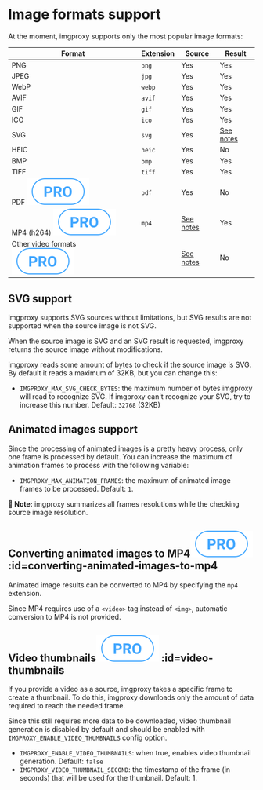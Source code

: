 # Image formats support

At the moment, imgproxy supports only the most popular image formats:

| Format | Extension | Source | Result |
| -------|-----------|--------|--------|
| PNG    | `png`     | Yes    | Yes    |
| JPEG   | `jpg`     | Yes    | Yes    |
| WebP   | `webp`    | Yes    | Yes    |
| AVIF   | `avif`    | Yes    | Yes    |
| GIF    | `gif`     | Yes    | Yes    |
| ICO    | `ico`     | Yes    | Yes    |
| SVG    | `svg`     | Yes    | [See notes](#svg-support) |
| HEIC   | `heic`    | Yes    | No     |
| BMP    | `bmp`     | Yes    | Yes    |
| TIFF   | `tiff`    | Yes    | Yes    |
| PDF ![pro](./assets/pro.svg) | `pdf` | Yes | No |
| MP4 (h264) ![pro](./assets/pro.svg) | `mp4` | [See notes](#video-thumbnails) | Yes |
| Other video formats ![pro](./assets/pro.svg) | | [See notes](#video-thumbnails) | No |

## SVG support

imgproxy supports SVG sources without limitations, but SVG results are not supported when the source image is not SVG.

When the source image is SVG and an SVG result is requested, imgproxy returns the source image without modifications.

imgproxy reads some amount of bytes to check if the source image is SVG. By default it reads a maximum of 32KB, but you can change this:

* `IMGPROXY_MAX_SVG_CHECK_BYTES`: the maximum number of bytes imgproxy will read to recognize SVG. If imgproxy can't recognize your SVG, try to increase this number. Default: `32768` (32KB)

## Animated images support

Since the processing of animated images is a pretty heavy process, only one frame is processed by default. You can increase the maximum of animation frames to process with the following variable:

* `IMGPROXY_MAX_ANIMATION_FRAMES`: the maximum of animated image frames to be processed. Default: `1`.

**📝 Note:** imgproxy summarizes all frames resolutions while the checking source image resolution.

## Converting animated images to MP4![pro](./assets/pro.svg) :id=converting-animated-images-to-mp4

Animated image results can be converted to MP4 by specifying the `mp4` extension.

Since MP4 requires use of a `<video>` tag instead of `<img>`, automatic conversion to MP4 is not provided.

## Video thumbnails![pro](./assets/pro.svg) :id=video-thumbnails

If you provide a video as a source, imgproxy takes a specific frame to create a thumbnail. To do this, imgproxy downloads only the amount of data required to reach the needed frame.

Since this still requires more data to be downloaded, video thumbnail generation is disabled by default and should be enabled with `IMGPROXY_ENABLE_VIDEO_THUMBNAILS` config option.

* `IMGPROXY_ENABLE_VIDEO_THUMBNAILS`: when true, enables video thumbnail generation. Default: `false`
* `IMGPROXY_VIDEO_THUMBNAIL_SECOND`: the timestamp of the frame (in seconds) that will be used for the thumbnail. Default: 1.
